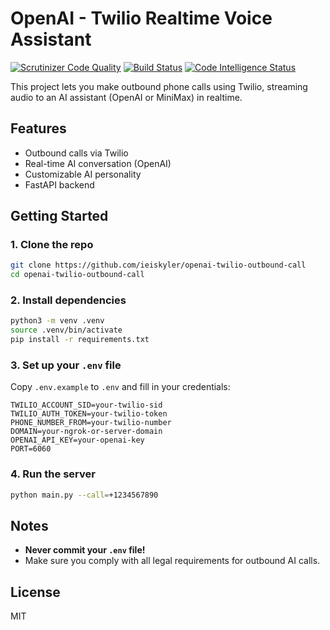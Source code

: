 # OpenAI - Twilio Realtime Voice Assistant
[![Scrutinizer Code Quality](https://scrutinizer-ci.com/g/ieiskyler/openai-twilio-outbound-call/badges/quality-score.png?b=main)](https://scrutinizer-ci.com/g/ieiskyler/openai-twilio-outbound-call/?branch=main)
[![Build Status](https://scrutinizer-ci.com/g/ieiskyler/openai-twilio-outbound-call/badges/build.png?b=main)](https://scrutinizer-ci.com/g/ieiskyler/openai-twilio-outbound-call/build-status/main)
[![Code Intelligence Status](https://scrutinizer-ci.com/g/ieiskyler/openai-twilio-outbound-call/badges/code-intelligence.svg?b=main)](https://scrutinizer-ci.com/code-intelligence)

This project lets you make outbound phone calls using Twilio, streaming audio to an AI assistant (OpenAI or MiniMax) in realtime.

## Features

- Outbound calls via Twilio
- Real-time AI conversation (OpenAI)
- Customizable AI personality
- FastAPI backend

## Getting Started

### 1. Clone the repo

```bash
git clone https://github.com/ieiskyler/openai-twilio-outbound-call
cd openai-twilio-outbound-call


```

### 2. Install dependencies

```bash
python3 -m venv .venv
source .venv/bin/activate
pip install -r requirements.txt
```

### 3. Set up your `.env` file

Copy `.env.example` to `.env` and fill in your credentials:

```
TWILIO_ACCOUNT_SID=your-twilio-sid
TWILIO_AUTH_TOKEN=your-twilio-token
PHONE_NUMBER_FROM=your-twilio-number
DOMAIN=your-ngrok-or-server-domain
OPENAI_API_KEY=your-openai-key
PORT=6060
```

### 4. Run the server

```bash
python main.py --call=+1234567890
```

## Notes

- **Never commit your `.env` file!**
- Make sure you comply with all legal requirements for outbound AI calls.

## License

MIT
